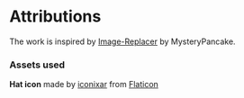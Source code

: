 # Attributions #

The work is inspired by [Image-Replacer](https://github.com/MysteryPancake/Image-Replacer) by MysteryPancake.

### Assets used

**Hat icon** made by [iconixar](https://www.flaticon.com/authors/iconixar) from [Flaticon](https://www.flaticon.com/)
